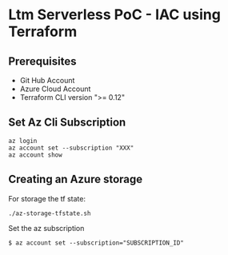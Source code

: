 # Ltm Serverless PoC - IAC using Terraform

## Prerequisites

- Git Hub Account
- Azure Cloud Account
- Terraform CLI version ">= 0.12"

## Set Az Cli Subscription

    az login
    az account set --subscription "XXX"
    az account show

## Creating an Azure storage

For storage the tf state:

    ./az-storage-tfstate.sh

Set the az subscription

    $ az account set --subscription="SUBSCRIPTION_ID"
